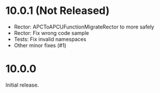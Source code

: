 # 10.0.1 (Not Released)
- Rector: APCToAPCUFunctionMigrateRector to more safely
- Rector: Fix wrong code sample
- Tests: Fix invalid namespaces
- Other minor fixes (#1)

# 10.0.0

Initial release.
